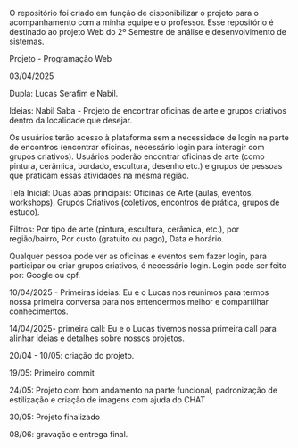 O repositório foi criado em função de disponibilizar o projeto para o acompanhamento com a minha equipe e o professor. Esse repositório é destinado ao projeto Web do 2º Semestre de análise e desenvolvimento de sistemas.

Projeto - Programação Web

03/04/2025

Dupla: Lucas Serafim e Nabil.

Ideias: Nabil Saba - Projeto de encontrar oficinas de arte e grupos criativos dentro da localidade que desejar.

Os usuários terão acesso à plataforma sem a necessidade de login na parte de encontros (encontrar oficinas, necessário login para interagir com grupos criativos). Usuários poderão encontrar oficinas de arte (como pintura, cerâmica, bordado, escultura, desenho etc.) e grupos de pessoas que praticam essas atividades na mesma região.

Tela Inicial: Duas abas principais: Oficinas de Arte (aulas, eventos, workshops). Grupos Criativos (coletivos, encontros de prática, grupos de estudo).

Filtros: Por tipo de arte (pintura, escultura, cerâmica, etc.), por região/bairro, Por custo (gratuito ou pago), Data e horário.

Qualquer pessoa pode ver as oficinas e eventos sem fazer login, para participar ou criar grupos criativos, é necessário login. Login pode ser feito por: Google ou cpf.

10/04/2025 - Primeiras ideias: Eu e o Lucas nos reunimos para termos nossa primeira conversa para nos entendermos melhor e compartilhar conhecimentos.

14/04/2025- primeira call: Eu e o Lucas tivemos nossa primeira call para alinhar ideias e detalhes sobre nossos projetos.

20/04 - 10/05: criação do projeto.

19/05: Primeiro commit

24/05: Projeto com bom andamento na parte funcional, padronização de estilização e criação de imagens com ajuda do CHAT

30/05: Projeto finalizado

08/06: gravação e entrega final.
